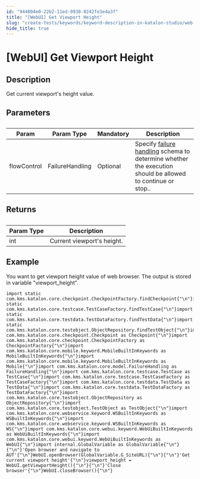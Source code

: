 ```yaml
---
id: "944004e0-22b2-11ed-9930-0242fe3e4a3f"
title: "[WebUI] Get Viewport Height"
slug: "create-tests/keywords/keyword-description-in-katalon-studio/web-ui-keywords/webui-get-viewport-height"
hide_title: true
---
```


# <a id="id_0" class="anchor_top_offset"/><a id="ariaid-title1" class="anchor_top_offset"/>[WebUI] Get Viewport Height


## <a id="id_0__id_1" class="anchor_top_offset"/>Description  

              
<p xmlns="http://www.w3.org/1999/xhtml" className="p">Get current viewport's height value.</p> 
      

## <a id="id_0__id_2" class="anchor_top_offset"/>Parameters  

              
<table xmlns="http://www.w3.org/1999/xhtml" className="table anchor_top_offset" id="id_0__84ce89fc-367b-460d-8470-c9214b58629f"><caption /><colgroup><col /><col /><col /><col /></colgroup><thead className="thead"><tr className><th className="entry anchor_top_offset" id="id_0__84ce89fc-367b-460d-8470-c9214b58629f__entry__1">Param</th><th className="entry anchor_top_offset" id="id_0__84ce89fc-367b-460d-8470-c9214b58629f__entry__2">Param Type</th><th className="entry anchor_top_offset" id="id_0__84ce89fc-367b-460d-8470-c9214b58629f__entry__3">Mandatory</th><th className="entry anchor_top_offset" id="id_0__84ce89fc-367b-460d-8470-c9214b58629f__entry__4">Description</th></tr></thead><tbody className="tbody"><tr className><td className="entry" headers="id_0__84ce89fc-367b-460d-8470-c9214b58629f__entry__1 id_0__84ce89fc-367b-460d-8470-c9214b58629f__entry__2 id_0__84ce89fc-367b-460d-8470-c9214b58629f__entry__3 id_0__84ce89fc-367b-460d-8470-c9214b58629f__entry__4 ">flowControl</td><td className="entry" headers="id_0__84ce89fc-367b-460d-8470-c9214b58629f__entry__1 id_0__84ce89fc-367b-460d-8470-c9214b58629f__entry__2 id_0__84ce89fc-367b-460d-8470-c9214b58629f__entry__3 id_0__84ce89fc-367b-460d-8470-c9214b58629f__entry__4 ">FailureHandling</td><td className="entry" headers="id_0__84ce89fc-367b-460d-8470-c9214b58629f__entry__1 id_0__84ce89fc-367b-460d-8470-c9214b58629f__entry__2 id_0__84ce89fc-367b-460d-8470-c9214b58629f__entry__3 id_0__84ce89fc-367b-460d-8470-c9214b58629f__entry__4 ">Optional</td><td className="entry" headers="id_0__84ce89fc-367b-460d-8470-c9214b58629f__entry__1 id_0__84ce89fc-367b-460d-8470-c9214b58629f__entry__2 id_0__84ce89fc-367b-460d-8470-c9214b58629f__entry__3 id_0__84ce89fc-367b-460d-8470-c9214b58629f__entry__4 ">Specify <a className="xref" href="/maintain/configure-failure-handling-settings-in-katalon-studio#id_3">failure handling</a> schema to determine whether the execution should be allowed to continue or stop..</td></tr></tbody></table> 
      

## <a id="id_0__id_3" class="anchor_top_offset"/>Returns

              
<table xmlns="http://www.w3.org/1999/xhtml" className="table anchor_top_offset" id="id_0__9655e3f6-4deb-4ccc-b646-9e206fdda020"><caption /><thead className="thead"><tr className><th className="entry anchor_top_offset" id="id_0__9655e3f6-4deb-4ccc-b646-9e206fdda020__entry__1">Param Type</th><th className="entry anchor_top_offset" id="id_0__9655e3f6-4deb-4ccc-b646-9e206fdda020__entry__2">Description</th></tr></thead><tbody className="tbody"><tr className><td className="entry" headers="id_0__9655e3f6-4deb-4ccc-b646-9e206fdda020__entry__1 id_0__9655e3f6-4deb-4ccc-b646-9e206fdda020__entry__2 ">int</td><td className="entry" headers="id_0__9655e3f6-4deb-4ccc-b646-9e206fdda020__entry__1 id_0__9655e3f6-4deb-4ccc-b646-9e206fdda020__entry__2 ">Current viewport's height.</td></tr></tbody></table> 
      

## <a id="id_0__id_4" class="anchor_top_offset"/>Example 

              
<p xmlns="http://www.w3.org/1999/xhtml" className="p">You want to get viewport height value of web browser. The output   is stored in variable "viewport_height".</p> 
              
<pre xmlns="http://www.w3.org/1999/xhtml" className="pre codeblock"><code>import static com.kms.katalon.core.checkpoint.CheckpointFactory.findCheckpoint{"\n"}import static com.kms.katalon.core.testcase.TestCaseFactory.findTestCase{"\n"}import static com.kms.katalon.core.testdata.TestDataFactory.findTestData{"\n"}import static com.kms.katalon.core.testobject.ObjectRepository.findTestObject{"\n"}import com.kms.katalon.core.checkpoint.Checkpoint as Checkpoint{"\n"}import com.kms.katalon.core.checkpoint.CheckpointFactory as CheckpointFactory{"\n"}import com.kms.katalon.core.mobile.keyword.MobileBuiltInKeywords as MobileBuiltInKeywords{"\n"}import com.kms.katalon.core.mobile.keyword.MobileBuiltInKeywords as Mobile{"\n"}import com.kms.katalon.core.model.FailureHandling as FailureHandling{"\n"}import com.kms.katalon.core.testcase.TestCase as TestCase{"\n"}import com.kms.katalon.core.testcase.TestCaseFactory as TestCaseFactory{"\n"}import com.kms.katalon.core.testdata.TestData as TestData{"\n"}import com.kms.katalon.core.testdata.TestDataFactory as TestDataFactory{"\n"}import com.kms.katalon.core.testobject.ObjectRepository as ObjectRepository{"\n"}import com.kms.katalon.core.testobject.TestObject as TestObject{"\n"}import com.kms.katalon.core.webservice.keyword.WSBuiltInKeywords as WSBuiltInKeywords{"\n"}import com.kms.katalon.core.webservice.keyword.WSBuiltInKeywords as WS{"\n"}import com.kms.katalon.core.webui.keyword.WebUiBuiltInKeywords as WebUiBuiltInKeywords{"\n"}import com.kms.katalon.core.webui.keyword.WebUiBuiltInKeywords as WebUI{"\n"}import internal.GlobalVariable as GlobalVariable{"\n"}{"\n"}'Open browser and navigate to AUT'{"\n"}WebUI.openBrowser(GlobalVariable.G_SiteURL){"\n"}{"\n"}'Get current viewport height'{"\n"}viewport_height = WebUI.getViewportHeight(){"\n"}{"\n"}'Close browser'{"\n"}WebUI.closeBrowser(){"\n"}</code></pre> 
            

